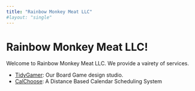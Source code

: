 ```yaml
---
title: "Rainbow Monkey Meat LLC"
#layout: "single"
---
```

# Rainbow Monkey Meat LLC!

Welcome to Rainbow Monkey Meat LLC.  We provide a vairety of services.

- [TidyGamer](https://tidygamer.com): Our Board Game design studio.
- [CalChoose](https://calchoose.com): A Distance Based Calendar Scheduling System 